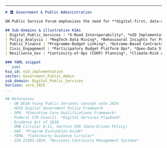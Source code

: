 
---

```markdown
# 🏛 Government & Public Administration

UN Public Service Forum emphasises the need for **digital‑first, data‑driven** public servants to achieve SDGs.

## Sub‑domains & illustrative KSAs
| Digital_Public_Services | *X‑Road Interoperability*, *eID Implementation* |
| Policy_Analysis | *RegTech Data Mining*, *Behavioural Insights for Policy* |
| Public_Finance | *Programme‑Budget Linking*, *Outcome‑Based Contracts* |
| Civic_Engagement | *Participatory Budget Platform Ops*, *Open‑Data Storytelling* |
| Resilience_Gov | *Continuity‑of‑Ops (COOP) Planning*, *Climate‑Risk Adaptation* |

### YAML snippet
```yaml
ksa_id: eid_implementation
sector: Government_Public_Admin
sub_domain: Digital_Public_Services
horizon: core_2025
...

## References
  - UN DESA Young Public Servants concept note 2024 
  - OECD Digital Government Policy Framework
  - OPM. *Executive Core Qualifications Framework*
  - Federal CIO Council. *Digital Services Playbook*
  - Evidence Act of 2018
  - OMB Circular A‑11, Section 290 (Data‑Driven Policy)
  - GAO. *Program Evaluation Guide*
  - FEMA. *Continuity Guidance Circular*
  - ISO 22301:2019. *Business Continuity Management Systems*